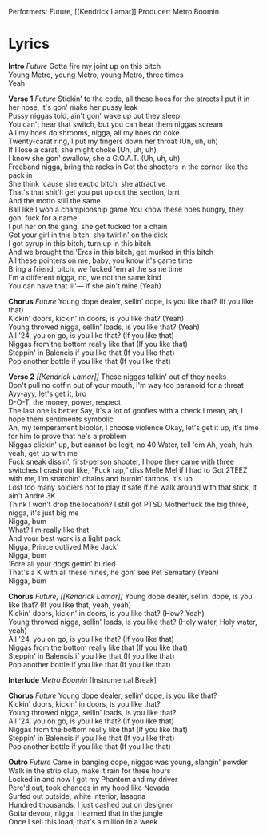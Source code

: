 Performers: Future, [[Kendrick Lamar]]
Producer: Metro Boomin
# Lyrics
**Intro**
*Future*
Gotta fire my joint up on this bitch  
Young Metro, young Metro, young Metro, three times  
Yeah

**Verse 1**
*Future*
Stickin' to the code, all these hoes for the streets
I put it in her nose, it's gon' make her pussy leak  
Pussy niggas told, ain't gon' wake up out they sleep  
You can't hear that switch, but you can hear them niggas scream  
All my hoes do shrooms, nigga, all my hoes do coke  
Twenty-carat ring, I put my fingers down her throat (Uh, uh, uh)  
If I lose a carat, she might choke (Uh, uh, uh)  
I know she gon' swallow, she a G.O.A.T. (Uh, uh, uh)  
Freeband nigga, bring the racks in
Got the shooters in the corner like the pack in  
She think 'cause she exotic bitch, she attractive  
That's that shit'll get you put up out the section, brrt  
And the motto still the same  
Ball like I won a championship game
You know these hoes hungry, they gon' fuck for a name  
I put her on the gang, she get fucked for a chain  
Got your girl in this bitch, she twirlin' on the dick  
I got syrup in this bitch, turn up in this bitch  
And we brought the 'Ercs in this bitch, get murked in this bitch  
All these pointers on me, baby, you know it's game time  
Bring a friend, bitch, we fucked 'em at the same time  
I'm a different nigga, no, we not the same kind  
You can have that lil'— if she ain't mine (Yeah)

**Chorus**
*Future*
Young dope dealer, sellin' dope, is you like that? (If you like that)  
Kickin' doors, kickin' in doors, is you like that? (Yeah)  
Young throwed nigga, sellin' loads, is you like that? (Yeah)  
All '24, you on go, is you like that? (If you like that)  
Niggas from the bottom really like that (If you like that)  
Steppin' in Balencis if you like that (If you like that)  
Pop another bottle if you like that (If you like that)

**Verse 2**
*[[Kendrick Lamar]]*
These niggas talkin' out of they necks  
Don't pull no coffin out of your mouth, I'm way too paranoid for a threat  
Ayy-ayy, let's get it, bro  
D-O-T, the money, power, respect  
The last one is better
Say, it's a lot of goofies with a check
I mean, ah, I hope them sentiments symbolic  
Ah, my temperament bipolar, I choose violence
Okay, let's get it up, it's time for him to prove that he's a problem  
Niggas clickin' up, but cannot be legit, no 40 Water, tell 'em
Ah, yeah, huh, yeah, get up with me  
Fuck sneak dissin', first-person shooter, I hope they came with three switches
I crash out like, "Fuck rap," diss Melle Mel if I had to
Got 2TEEZ with me, I'm snatchin' chains and burnin' tattoos, it's up  
Lost too many soldiers not to play it safe
If he walk around with that stick, it ain't André 3K  
Think I won't drop the location? I still got PTSD
Motherfuck the big three, nigga, it's just big me  
Nigga, bum  
What? I'm really like that  
And your best work is a light pack  
Nigga, Prince outlived Mike Jack'  
Nigga, bum  
'Fore all your dogs gettin' buried  
That's a K with all these nines, he gon' see Pet Sematary (Yeah)  
Nigga, bum

**Chorus**
*Future, [[Kendrick Lamar]]*
Young dope dealer, sellin' dope, is you like that? (If you like that, yeah, yeah)  
Kickin' doors, kickin' in doors, is you like that? (How? Yeah)  
Young throwed nigga, sellin' loads, is you like that? (Holy water, Holy water, yeah)  
All '24, you on go, is you like that? (If you like that)  
Niggas from the bottom really like that (If you like that)  
Steppin' in Balencis if you like that (If you like that)  
Pop another bottle if you like that (If you like that)

**Interlude**
*Metro Boomin*
\[Instrumental Break\]

**Chorus**
*Future*
Young dope dealer, sellin' dope, is you like that?  
Kickin' doors, kickin' in doors, is you like that?  
Young throwed nigga, sellin' loads, is you like that?  
All '24, you on go, is you like that? (If you like that)  
Niggas from the bottom really like that (If you like that)  
Steppin' in Balencis if you like that (If you like that)  
Pop another bottle if you like that (If you like that)

**Outro**
*Future*
Came in banging dope, niggas was young, slangin' powder  
Walk in the strip club, make it rain for three hours  
Locked in and now I got my Phantom and my driver  
Perc'd out, took chances in my hood like Nevada  
Surfed out outside, white interior, lasagna  
Hundred thousands, I just cashed out on designer  
Gotta devour, nigga, I learned that in the jungle  
Once I sell this load, that's a million in a week
